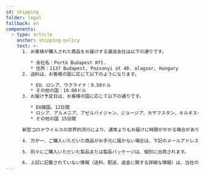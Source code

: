 ```yaml
---
id: shipping
folder: legal
fallback: en
components:
  - type: article
    anchor: shipping-policy
    text: >-
      1. お客様が購入された商品をお届けする運送会社は以下の通りです。

         * 会社名：Portó Budapest Kft.
         * 住所：1137 Budapest, Pozsonyi út 40. alagsor, Hungary  
      2. 送料は、お客様の国に応じて以下のようになります。

         * EU、ロシア、ウクライナ：9.50ドル
         * その他の国：10.00ドル
      3. お届け予定日は、お客様の国に応じて以下の通りです。

         * EU諸国。12日間
         * ロシア、アルメニア、アゼルバイジャン、ジョージア、カザフスタン、キルギスタン、モルドバ、タジキスタン、トルクメニスタン、ウクライナ、ウズベキスタン：19日間
         * その他の国 15日間

      新型コロナウイルスの世界的流行により、通常よりもお届けに時間がかかる場合があります。

      4. 万が一、ご購入いただいた商品がお手元に届かない場合は、下記のメールアドレスにご連絡いただきますようお願いいたします。[shop@urosystem.com](mailto:shop@urosystem.com)

      5. 別々にご購入いただいた製品または製品パッケージは、個別に出荷されます。

      6. 上記に記載されていない情報（送料、配送、返金に関する詳細な情報）は、当社の[利用規約](/terms-of-service)に記載されています。
---
```

